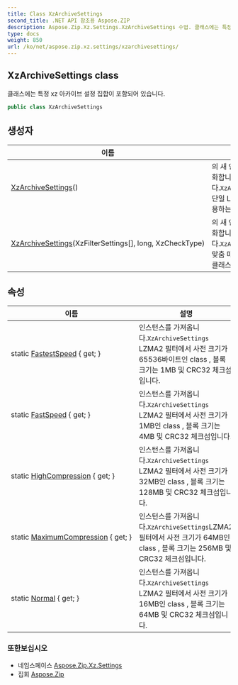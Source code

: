 ```yaml
---
title: Class XzArchiveSettings
second_title: .NET API 참조용 Aspose.ZIP
description: Aspose.Zip.Xz.Settings.XzArchiveSettings 수업. 클래스에는 특정 xz 아카이브 설정 집합이 포함되어 있습니다.
type: docs
weight: 850
url: /ko/net/aspose.zip.xz.settings/xzarchivesettings/
---
```

## XzArchiveSettings class

클래스에는 특정 xz 아카이브 설정 집합이 포함되어 있습니다.

```csharp
public class XzArchiveSettings
```

## 생성자

| 이름 | 설명 |
| --- | --- |
| [XzArchiveSettings](xzarchivesettings/#constructor)() | 의 새 인스턴스를 초기화합니다.`XzArchiveSettings` 단일 LZMA2 압축을 사용하는 클래스. |
| [XzArchiveSettings](xzarchivesettings/#constructor_1)(XzFilterSettings[], long, XzCheckType) | 의 새 인스턴스를 초기화합니다.`XzArchiveSettings` 맞춤 매개변수가 있는 클래스. |

## 속성

| 이름 | 설명 |
| --- | --- |
| static [FastestSpeed](../../aspose.zip.xz.settings/xzarchivesettings/fastestspeed/) { get; } | 인스턴스를 가져옵니다.`XzArchiveSettings` LZMA2 필터에서 사전 크기가 65536바이트인 class , 블록 크기는 1MB 및 CRC32 체크섬입니다. |
| static [FastSpeed](../../aspose.zip.xz.settings/xzarchivesettings/fastspeed/) { get; } | 인스턴스를 가져옵니다.`XzArchiveSettings` LZMA2 필터에서 사전 크기가 1MB인 class , 블록 크기는 4MB 및 CRC32 체크섬입니다. |
| static [HighCompression](../../aspose.zip.xz.settings/xzarchivesettings/highcompression/) { get; } | 인스턴스를 가져옵니다.`XzArchiveSettings` LZMA2 필터에서 사전 크기가 32MB인 class , 블록 크기는 128MB 및 CRC32 체크섬입니다. |
| static [MaximumCompression](../../aspose.zip.xz.settings/xzarchivesettings/maximumcompression/) { get; } | 인스턴스를 가져옵니다.`XzArchiveSettings`LZMA2 필터에서 사전 크기가 64MB인 class , 블록 크기는 256MB 및 CRC32 체크섬입니다. |
| static [Normal](../../aspose.zip.xz.settings/xzarchivesettings/normal/) { get; } | 인스턴스를 가져옵니다.`XzArchiveSettings` LZMA2 필터에서 사전 크기가 16MB인 class , 블록 크기는 64MB 및 CRC32 체크섬입니다. |

### 또한보십시오

* 네임스페이스 [Aspose.Zip.Xz.Settings](../../aspose.zip.xz.settings/)
* 집회 [Aspose.Zip](../../)


